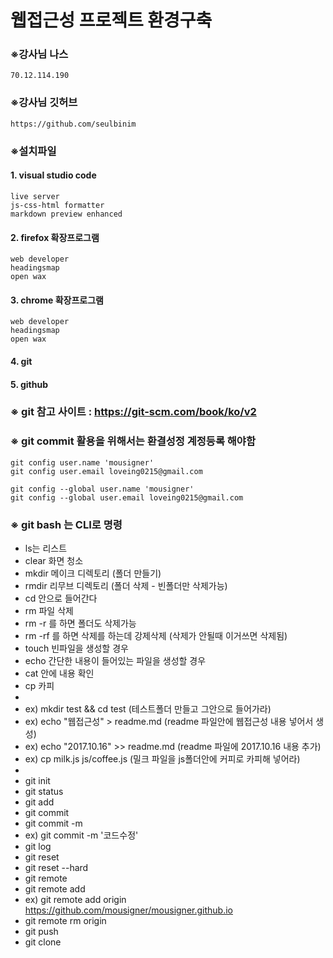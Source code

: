 # 웹접근성 프로젝트 환경구축

### ※강사님 나스
```
70.12.114.190
```

### ※강사님 깃허브
```
https://github.com/seulbinim
```

### ※설치파일

#### 1. visual studio code
```
live server
js-css-html formatter
markdown preview enhanced
```

#### 2. firefox 확장프로그램
```
web developer
headingsmap
open wax
```
#### 3. chrome 확장프로그램
```
web developer
headingsmap
open wax
```
#### 4. git
#### 5. github

### ※ git 참고 사이트 : https://git-scm.com/book/ko/v2

### ※ git commit 활용을 위해서는 환결성정 계정등록 해야함
```
git config user.name 'mousigner'
git config user.email loveing0215@gmail.com

git config --global user.name 'mousigner'
git config --global user.email loveing0215@gmail.com
```

### ※ git bash 는 CLI로 명령

  - ls는 리스트
  - clear 화면 청소
  - mkdir 메이크 디렉토리 (폴더 만들기)
  - rmdir 리무브 디렉토리 (폴더 삭제 - 빈폴더만 삭제가능)
  - cd 안으로 들어간다
  - rm 파일 삭제
  - rm -r 를 하면 폴더도 삭제가능
  - rm -rf 를 하면 삭제를 하는데 강제삭제 (삭제가 안될때 이거쓰면 삭제됨)
  - touch 빈파일을 생성할 경우
  - echo 간단한 내용이 들어있는 파일을 생성할 경우
  - cat 안에 내용 확인
  - cp 카피
  -
  - ex) mkdir test && cd test (테스트폴더 만들고 그안으로 들어가라)
  - ex) echo "웹접근성" > readme.md (readme 파일안에 웹접근성 내용 넣어서 생성)
  - ex) echo "2017.10.16" >> readme.md (readme 파일에 2017.10.16 내용 추가)
  - ex) cp milk.js js/coffee.js (밀크 파일을 js폴더안에 커피로 카피해 넣어라)
  -
  - git init
  - git status
  - git add
  - git commit
  - git commit -m
  - ex) git commit -m '코드수정'
  - git log
  - git reset
  - git reset --hard
  - git remote
  - git remote add
  - ex) git remote add origin https://github.com/mousigner/mousigner.github.io
  - git remote rm origin
  - git push
  - git clone